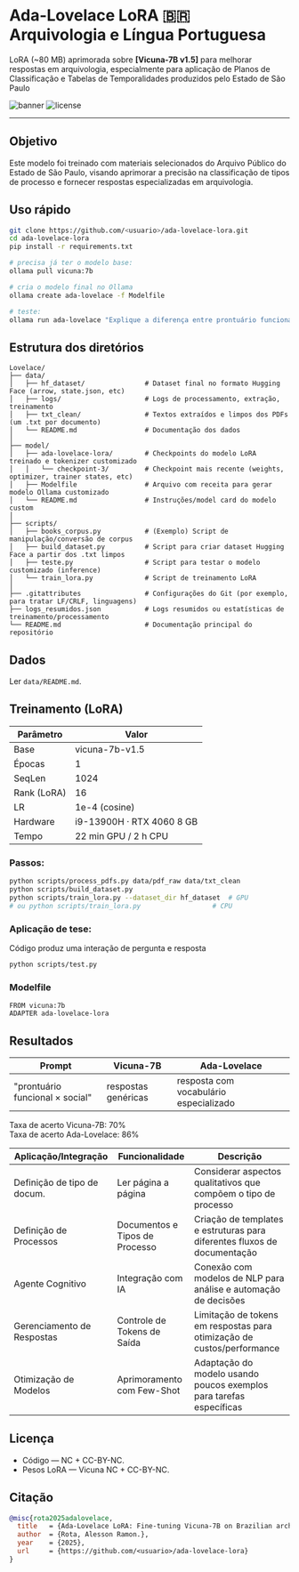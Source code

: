 # Ada-Lovelace LoRA 🇧🇷 Arquivologia e Língua Portuguesa

LoRA (~80 MB) aprimorada sobre **[Vicuna-7B v1.5]** para melhorar respostas em arquivologia, especialmente para aplicação de Planos de Classificação e Tabelas de Temporalidades produzidos pelo Estado de São Paulo

![banner](https://img.shields.io/badge/LoRA-Vicuna7B-blue)
![license](https://img.shields.io/badge/license-MIT-%2B-NC-green)

---

## Objetivo

Este modelo foi treinado com materiais selecionados do Arquivo Público do Estado de São Paulo, visando aprimorar a precisão na classificação de tipos de processo e fornecer respostas especializadas em arquivologia.

## Uso rápido

```bash
git clone https://github.com/<usuario>/ada-lovelace-lora.git
cd ada-lovelace-lora
pip install -r requirements.txt

# precisa já ter o modelo base:
ollama pull vicuna:7b

# cria o modelo final no Ollama
ollama create ada-lovelace -f Modelfile

# teste:
ollama run ada-lovelace "Explique a diferença entre prontuário funcional e social."
```

## Estrutura dos diretórios

```
Lovelace/
├── data/
│   ├── hf_dataset/               # Dataset final no formato Hugging Face (arrow, state.json, etc)
│   ├── logs/                     # Logs de processamento, extração, treinamento
│   ├── txt_clean/                # Textos extraídos e limpos dos PDFs (um .txt por documento)
│   └── README.md                 # Documentação dos dados
│
├── model/
│   ├── ada-lovelace-lora/        # Checkpoints do modelo LoRA treinado e tokenizer customizado
│   │   └── checkpoint-3/         # Checkpoint mais recente (weights, optimizer, trainer states, etc)
│   ├── Modelfile                 # Arquivo com receita para gerar modelo Ollama customizado
│   └── README.md                 # Instruções/model card do modelo custom
│
├── scripts/
│   ├── books_corpus.py           # (Exemplo) Script de manipulação/conversão de corpus
│   ├── build_dataset.py          # Script para criar dataset Hugging Face a partir dos .txt limpos
│   ├── teste.py                  # Script para testar o modelo customizado (inference)
│   └── train_lora.py             # Script de treinamento LoRA 
│
├── .gitattributes                # Configurações do Git (por exemplo, para tratar LF/CRLF, linguagens)
├── logs_resumidos.json           # Logs resumidos ou estatísticas de treinamento/processamento
└── README.md                     # Documentação principal do repositório
```

## Dados
Ler  `data/README.md`.

## Treinamento (LoRA)

| Parâmetro   | Valor                     |
| ----------- | ------------------------- |
| Base        | vicuna-7b-v1.5            |
| Épocas      | 1                         |
| SeqLen      | 1024                      |
| Rank (LoRA) | 16                        |
| LR          | 1e-4 (cosine)             |
| Hardware    | i9-13900H · RTX 4060 8 GB |
| Tempo       | 22 min GPU / 2 h CPU      |

### Passos:

```bash
python scripts/process_pdfs.py data/pdf_raw data/txt_clean
python scripts/build_dataset.py
python scripts/train_lora.py --dataset_dir hf_dataset  # GPU
# ou python scripts/train_lora.py                  # CPU
```

### Aplicação de tese:
Código produz uma interação de pergunta e resposta
```bash
python scripts/test.py
```

### Modelfile

```
FROM vicuna:7b
ADAPTER ada-lovelace-lora
```

## Resultados

| Prompt                          | Vicuna-7B                   | Ada-Lovelace                           |
| ------------------------------- | --------------------------- | -------------------------------------- |
| "prontuário funcional × social" | respostas genéricas         | resposta com vocabulário especializado |

Taxa de acerto Vicuna-7B: 70%  
Taxa de acerto Ada-Lovelace: 86%

| Aplicação/Integração        | Funcionalidade                           | Descrição                                                                 |
|-----------------------------|------------------------------------------|---------------------------------------------------------------------------|
| Definição de tipo de docum. | Ler página a página                      | Considerar aspectos qualitativos que compõem o tipo de processo           |
| Definição de Processos      | Documentos e Tipos de Processo          | Criação de templates e estruturas para diferentes fluxos de documentação  |
| Agente Cognitivo            | Integração com IA                        | Conexão com modelos de NLP para análise e automação de decisões          |
| Gerenciamento de Respostas  | Controle de Tokens de Saída             | Limitação de tokens em respostas para otimização de custos/performance   |
| Otimização de Modelos       | Aprimoramento com Few-Shot              | Adaptação do modelo usando poucos exemplos para tarefas específicas      |

## Licença

* Código — NC + CC-BY-NC.  
* Pesos LoRA — Vicuna NC + CC-BY-NC.

## Citação

```bibtex
@misc{rota2025adalovelace,
  title   = {Ada-Lovelace LoRA: Fine-tuning Vicuna-7B on Brazilian archival manuals},
  author  = {Rota, Alesson Ramon.},
  year    = {2025},
  url     = {https://github.com/<usuario>/ada-lovelace-lora}
}
```
